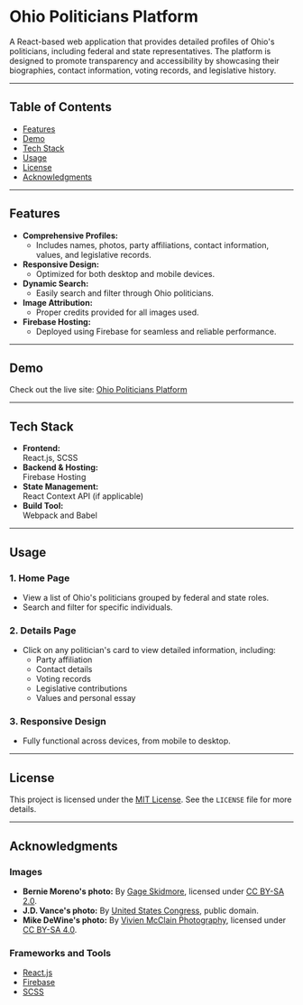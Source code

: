 # Ohio Politicians Platform

A React-based web application that provides detailed profiles of Ohio's politicians, including federal and state representatives. The platform is designed to promote transparency and accessibility by showcasing their biographies, contact information, voting records, and legislative history.

---

## Table of Contents

- [Features](#features)
- [Demo](#demo)
- [Tech Stack](#tech-stack)
- [Usage](#usage)
- [License](#license)
- [Acknowledgments](#acknowledgments)

---

## Features

- **Comprehensive Profiles:**
  - Includes names, photos, party affiliations, contact information, values, and legislative records.
- **Responsive Design:**
  - Optimized for both desktop and mobile devices.
- **Dynamic Search:**
  - Easily search and filter through Ohio politicians.
- **Image Attribution:**
  - Proper credits provided for all images used.
- **Firebase Hosting:**
  - Deployed using Firebase for seamless and reliable performance.

---

## Demo

Check out the live site: [Ohio Politicians Platform](https://politicalcandidates.org/)

---

## Tech Stack

- **Frontend:**  
  React.js, SCSS
- **Backend & Hosting:**  
  Firebase Hosting
- **State Management:**  
  React Context API (if applicable)
- **Build Tool:**  
  Webpack and Babel

---

## Usage

### 1. Home Page
- View a list of Ohio's politicians grouped by federal and state roles.
- Search and filter for specific individuals.

### 2. Details Page
- Click on any politician's card to view detailed information, including:
  - Party affiliation
  - Contact details
  - Voting records
  - Legislative contributions
  - Values and personal essay

### 3. Responsive Design
- Fully functional across devices, from mobile to desktop.

---

## License

This project is licensed under the [MIT License](https://opensource.org/licenses/MIT). See the `LICENSE` file for more details.

---

## Acknowledgments

### Images
- **Bernie Moreno's photo:** By [Gage Skidmore](https://commons.wikimedia.org/wiki/File:Bernie_Moreno.jpg), licensed under [CC BY-SA 2.0](https://creativecommons.org/licenses/by-sa/2.0/).
- **J.D. Vance's photo:** By [United States Congress](https://commons.wikimedia.org/wiki/File:Senator_Vance_Portrait.jpeg), public domain.
- **Mike DeWine's photo:** By [Vivien McClain Photography](https://commons.wikimedia.org/wiki/File:Mike_DeWine.jpg), licensed under [CC BY-SA 4.0](https://creativecommons.org/licenses/by-sa/4.0/).

### Frameworks and Tools
- [React.js](https://reactjs.org/)
- [Firebase](https://firebase.google.com/)
- [SCSS](https://sass-lang.com/)
